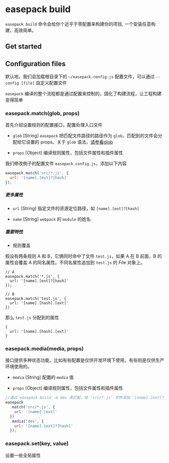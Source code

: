 # easepack build

`easepack build` 命令会给你个近乎于零配置来构建你的项目, 一个安装任意构建，高效简单。

## Get started

## Configuration files

默认地，我们会加载根目录下的 `~/easepack.config.js` 配置文件，可以通过 `--config [file]` 自定义配置文件

`easepack` 编译的整个流程都是通过配置来控制的，固化了构建流程，让工程构建变得简单

### easepack.match(glob, props)

首先介绍设置规则的配置接口，配置处理入口文件

* `glob` [String] `easepack` 把匹配文件路径的路径作为 `glob`，匹配到的文件会分配给它设置的 props。关于 `glob` 语法，[请参看glob](https://github.com/isaacs/node-glob)

* `props` [Object] 编译规则属性，包括文件属性和插件属性

我们修改例子的配置文件 `easepack.config.js`，添加以下内容

```javascript
easepack.match('src/*.js', {
  url: '[name].[ext]?[hash]'
});
```

##### 更多属性

* `url` [String] 指定文件的资源定位路径，如 `[name].[ext]?[hash]`

* `name` [String] `webpack` 的 `module` 的姓名

##### 重要特性

* 规则覆盖

假设有两条规则 A 和 B，它俩同时命中了文件 `test.js`，如果 A 在 B 前面，B 的属性会覆盖 A 的同名属性。不同名属性追加到 `test.js` 的 File 对象上。

```
// A
easepack.match('*.js', {
  url: '[name].[ext]?[hash]'
});

// B
easepack.match('test.js', {
  url: '[name].[hash].[ext]'
})
```

那么 `test.js` 分配到的属性

```
{
  url: '[name].[hash].[ext]'
}

```

### easepack.media(media, props)

接口提供多种状态功能，比如有些配置是仅供开发环境下使用，有些则是仅供生产环境使用的。

* `media` [String] 配置的 `media` 值

* `props` [Object] 编译规则属性，包括文件属性和插件属性

```javascript
//通过 easepack build -m dev 来匹配，给 'src/*.js' 文件添加 '[name].[ext]?[hash]' 属性
easepack
  .match('src/*.js', {
    url: '[name].[ext]'
  })
  .media('dev', {
    url: '[name].[ext]?[hash]'
  });
```

### easepack.set(key, value)

设置一些全局属性








